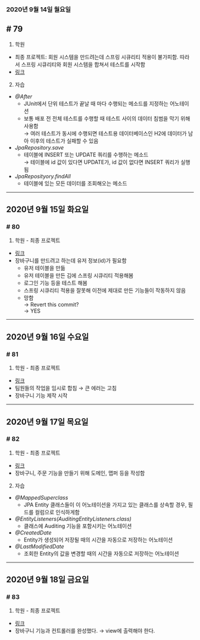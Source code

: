 ### 2020년 9월 14일 월요일
## # 79
1. 학원
- 최종 프로젝트: 회원 시스템을 만드려는데 스프링 시큐리티 적용이 불가피함. 따라서 스프링 시큐리티와 회원 시스템을 합쳐서 테스트를 시작함
- [링크](https://github.com/procyon0/final_project/commit/8dfea4284ad7750e56cfe9b0af8fbca5e8cca63f)
2. 자습
- *@After*
	- JUnit에서 단위 테스트가 끝날 때 마다 수행되는 메소드를 지정하는 어노테이션
	- 보통 배포 전 전체 테스트를 수행할 때 테스트 사이의 데이터 침범을 막기 위해 사용함   
	  → 여러 테스트가 동시에 수행되면 테스트용 데이터베이스인 H2에 데이터가 남아 이후의 테스트가 실패할 수 있음
- *JpaRepository.save*
	- 테이블에 INSERT 또는 UPDATE 쿼리를 수행하는 메소드    
	  → 테이블에 id 값이 있다면 UPDATE가, id 값이 없다면 INSERT 쿼리가 실행됨
- *JpaReposityory.findAll*
	- 테이블에 있는 모든 데이터를 조회해오는 메소드
---
## 2020년 9월 15일 화요일
### # 80
1. 학원 - 최종 프로젝트
- [링크](https://github.com/procyon0/final_project/commit/e9cccd8f49496b0f47fa08423262658d2cbe26ec)
- 장바구니를 만드려고 하는데 유저 정보(id)가 필요함  
  * 유저 테이블을 만듦  
  * 유저 테이블을 만든 김에 스프링 시큐리티 적용해봄  	
  * 로그인 기능 등을 테스트 해봄  
  * 스프링 시큐리티 적용을 잘못해 이전에 제대로 만든 기능들이 작동하지 않음  
  * 망함  
  → Revert this commit?  
  → YES
---
## 2020년 9월 16일 수요일
### # 81
1. 학원 -  최종 프로젝트
- [링크](https://github.com/procyon0/final_project/commit/40a5e14a3228404024de6b1e80d0cee33ccf56d9)
- 팀원들의 작업을 임시로 합침 → 큰 에러는 고침
- 장바구니 기능 제작 시작
---
## 2020년 9월 17일 목요일
### # 82
1. 학원 - 최종 프로젝트
- [링크](https://bitbucket.org/procyon0/final-for-save/commits/9391694487f9c6f5280c1bed55eb97bc776fd537)
- 장바구니, 주문 기능을 만들기 위해 도메인, 맵퍼 등을 작성함
2. 자습
- *@MappedSuperclass*
	- JPA Entity 클래스들이 이 어노테이션을 가지고 있는 클래스를 상속할 경우, 필드를 컬럼으로 인식하게함
- *@EntityListeners(AuditingEntityListeners.class)*
	- 클래스에 Auditing 기능을 포함시키는 어노테이션
- *@CreatedDate*
	- Entity가 생성되어 저장될 때의 시간을 자동으로 저장하는 어노테이션
- *@LastModifiedDate*
	- 조회한 Entity의 값을 변경할 때의 시간을 자동으로 저장하는 어노테이션
---
## 2020년 9월 18일 금요일
### # 83
1. 학원 - 최종 프로젝트
- [링크](https://bitbucket.org/procyon0/final-for-save/commits/d319713a293652a8f3163b60b7753f73d098ac61)
- 장바구니 기능과 컨트롤러를 완성했다. 
  → view에 출력해야 한다.
